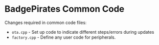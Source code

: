 # BadgePirates Common Code

Changes required in common code files:

* `ota.cpp` - Set up code to indicate different steps/errors during updates
* `factory.cpp` - Define any user code for peripherals.